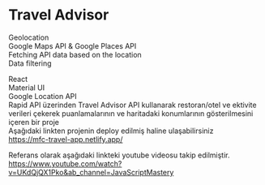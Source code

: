 # Travel Advisor


Geolocation</br> 
Google Maps API & Google Places API</br> 
Fetching API data based on the location</br> 
Data filtering</br>

React</br>
Material UI</br>
Google Location API</br>
Rapid API üzerinden Travel Advisor API kullanarak restoran/otel ve ektivite verileri çekerek puanlamalarının ve haritadaki konumlarının gösterilmesini içeren bir proje </br>
Aşağıdaki linkten projenin deploy edilmiş haline ulaşabilirsiniz </br>
https://mfc-travel-app.netlify.app/


Referans olarak aşağıdaki linkteki youtube videosu takip edilmiştir.</br>
https://www.youtube.com/watch?v=UKdQjQX1Pko&ab_channel=JavaScriptMastery</br>
